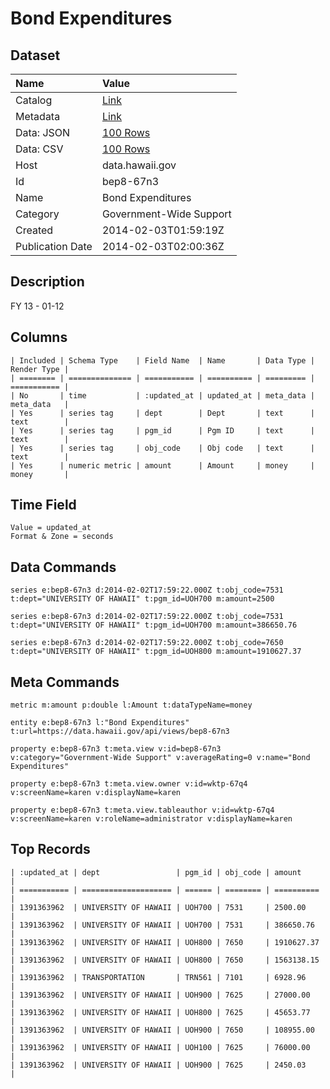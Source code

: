 # Bond Expenditures

## Dataset

| Name | Value |
| :--- | :---- |
| Catalog | [Link](https://catalog.data.gov/dataset/bond-expenditures-d567a) |
| Metadata | [Link](https://data.hawaii.gov/api/views/bep8-67n3) |
| Data: JSON | [100 Rows](https://data.hawaii.gov/api/views/bep8-67n3/rows.json?max_rows=100) |
| Data: CSV | [100 Rows](https://data.hawaii.gov/api/views/bep8-67n3/rows.csv?max_rows=100) |
| Host | data.hawaii.gov |
| Id | bep8-67n3 |
| Name | Bond Expenditures |
| Category | Government-Wide Support |
| Created | 2014-02-03T01:59:19Z |
| Publication Date | 2014-02-03T02:00:36Z |

## Description

FY 13 - 01-12

## Columns

```ls
| Included | Schema Type    | Field Name  | Name       | Data Type | Render Type |
| ======== | ============== | =========== | ========== | ========= | =========== |
| No       | time           | :updated_at | updated_at | meta_data | meta_data   |
| Yes      | series tag     | dept        | Dept       | text      | text        |
| Yes      | series tag     | pgm_id      | Pgm ID     | text      | text        |
| Yes      | series tag     | obj_code    | Obj code   | text      | text        |
| Yes      | numeric metric | amount      | Amount     | money     | money       |
```

## Time Field

```ls
Value = updated_at
Format & Zone = seconds
```

## Data Commands

```ls
series e:bep8-67n3 d:2014-02-02T17:59:22.000Z t:obj_code=7531 t:dept="UNIVERSITY OF HAWAII" t:pgm_id=UOH700 m:amount=2500

series e:bep8-67n3 d:2014-02-02T17:59:22.000Z t:obj_code=7531 t:dept="UNIVERSITY OF HAWAII" t:pgm_id=UOH700 m:amount=386650.76

series e:bep8-67n3 d:2014-02-02T17:59:22.000Z t:obj_code=7650 t:dept="UNIVERSITY OF HAWAII" t:pgm_id=UOH800 m:amount=1910627.37
```

## Meta Commands

```ls
metric m:amount p:double l:Amount t:dataTypeName=money

entity e:bep8-67n3 l:"Bond Expenditures" t:url=https://data.hawaii.gov/api/views/bep8-67n3

property e:bep8-67n3 t:meta.view v:id=bep8-67n3 v:category="Government-Wide Support" v:averageRating=0 v:name="Bond Expenditures"

property e:bep8-67n3 t:meta.view.owner v:id=wktp-67q4 v:screenName=karen v:displayName=karen

property e:bep8-67n3 t:meta.view.tableauthor v:id=wktp-67q4 v:screenName=karen v:roleName=administrator v:displayName=karen
```

## Top Records

```ls
| :updated_at | dept                 | pgm_id | obj_code | amount     | 
| =========== | ==================== | ====== | ======== | ========== | 
| 1391363962  | UNIVERSITY OF HAWAII | UOH700 | 7531     | 2500.00    | 
| 1391363962  | UNIVERSITY OF HAWAII | UOH700 | 7531     | 386650.76  | 
| 1391363962  | UNIVERSITY OF HAWAII | UOH800 | 7650     | 1910627.37 | 
| 1391363962  | UNIVERSITY OF HAWAII | UOH800 | 7650     | 1563138.15 | 
| 1391363962  | TRANSPORTATION       | TRN561 | 7101     | 6928.96    | 
| 1391363962  | UNIVERSITY OF HAWAII | UOH900 | 7625     | 27000.00   | 
| 1391363962  | UNIVERSITY OF HAWAII | UOH800 | 7625     | 45653.77   | 
| 1391363962  | UNIVERSITY OF HAWAII | UOH900 | 7650     | 108955.00  | 
| 1391363962  | UNIVERSITY OF HAWAII | UOH100 | 7625     | 76000.00   | 
| 1391363962  | UNIVERSITY OF HAWAII | UOH900 | 7625     | 2450.03    | 
```